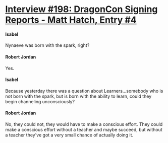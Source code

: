 # [Interview #198: DragonCon Signing Reports - Matt Hatch, Entry #4](https://www.theoryland.com/intvmain.php?i=198#4)

#### Isabel

Nynaeve was born with the spark, right?

#### Robert Jordan

Yes.

#### Isabel

Because yesterday there was a question about Learners...somebody who is not born with the spark, but is born with the ability to learn, could they begin channeling unconsciously?

#### Robert Jordan

No, they could not, they would have to make a conscious effort. They could make a conscious effort without a teacher and maybe succeed, but without a teacher they've got a very small chance of actually doing it.

